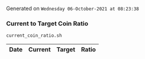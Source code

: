 Generated on `Wednesday 06-October-2021 at 08:23:38`

### Current to Target Coin Ratio
`current_coin_ratio.sh`

Date|Current|Target|Ratio
---|---|---|---
